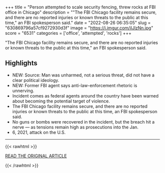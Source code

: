 +++
title = "Person attempted to scale security fencing, threw rocks at FBI office in Chicago"
description = "\"The FBI Chicago facility remains secure, and there are no reported injuries or known threats to the public at this time,\" an FBI spokesperson said."
date = "2022-08-26 06:35:05"
slug = "630869796a57cf9272930d3f"
image = "https://i.imgur.com/ilJlzNn.jpg"
score = "6531"
categories = ['office', 'attempted', 'rocks']
+++

\"The FBI Chicago facility remains secure, and there are no reported injuries or known threats to the public at this time,\" an FBI spokesperson said.

## Highlights

- NEW: Source: Man was unharmed, not a serious threat, did not have a clear political ideology.
- NEW: Former FBI agent says anti-law-enforcement rhetoric is unnerving.
- Incident comes as federal agents around the country have been warned about becoming the potential target of violence.
- The FBI Chicago facility remains secure, and there are no reported injuries or known threats to the public at this time, an FBI spokesperson said.
- No guns or bombs were recovered in the incident, but the breach hit a nerve — as tensions remain high as prosecutions into the Jan.
- 6, 2021, attack on the U.S.

---

{{< rawhtml >}}
  <p class="article-category">
    <a target="_blank" href="https://www.cbsnews.com/chicago/news/security-incident-reported-at-fbi-office-in-chicago/">READ THE ORIGINAL ARTICLE</a>
  </p>
{{< /rawhtml >}}
